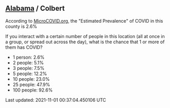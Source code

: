 
## [Alabama](/united-states/alabama) / Colbert

According to [MicroCOVID.org](http://microcovid.org),
the "Estimated Prevalence" of COVID in this county is 2.6%

If you interact with a certain number of people in this location
(all at once in a group, or spread out across the day), what is the chance that
1 or more of them has COVID?

- 1 person: 2.6%
- 2 people: 5.1%
- 3 people: 7.5%
- 5 people: 12.2%
- 10 people: 23.0%
- 25 people: 47.9%
- 100 people: 92.6%

Last updated: 2021-11-01 00:37:04.450106 UTC
